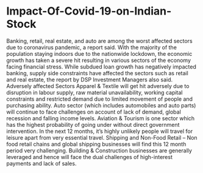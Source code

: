 # Impact-Of-Covid-19-on-Indian-Stock
Banking, retail, real estate, and auto are among the worst affected sectors due to coronavirus pandemic, a report said. With the majority of the population staying indoors due to the nationwide lockdown, the economic growth has taken a severe hit resulting in various sectors of the economy facing financial stress. While subdued loan growth has negatively impacted banking, supply side constraints have affected the sectors such as retail and real estate, the report by DSP Investment Managers also said.
Adversely affected Sectors Apparel & Textile will get hit adversely due to disruption in labour supply, raw material unavailability, working capital constraints and restricted demand due to limited movement of people and purchasing ability. Auto sector (which includes automobiles and auto parts) will continue to face challenges on account of lack of demand, global recession and falling income levels. Aviation & Tourism is one sector which has the highest probability of going under without direct government intervention. In the next 12 months, it’s highly unlikely people will travel for leisure apart from very essential travel. Shipping and Non-Food Retail – Non food retail chains and global shipping businesses will find this 12 month period very challenging. Building & Construction businesses are generally leveraged and hence will face the dual challenges of high-interest payments and lack of sales.
